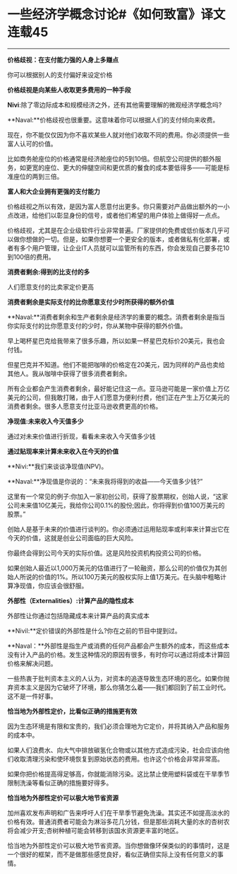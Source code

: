 # 一些经济学概念讨论#《如何致富》译文连载45

---

**价格歧视：在支付能力强的人身上多赚点**

你可以根据别人的支付偏好来设定价格

**价格歧视是向某些人收取更多费用的一种手段**

**Nivi**:除了零边际成本和规模经济之外，还有其他需要理解的微观经济学概念吗?

**Naval:**价格歧视也很重要。这意味着你可以根据人们的支付倾向来收费。

现在，你不能仅仅因为你不喜欢某些人就对他们收取不同的费用。你必须提供一些富人认可的价值。

比如商务舱座位的价格通常是经济舱座位的5到10倍。但航空公司提供的额外服务，如更宽的座位、更大的伸腿空间和更优质的餐食的成本要低得多——可能是标准座位的两到三倍。

**富人和大企业拥有更强的支付能力**

价格歧视之所以有效，是因为富人愿意付出更多。你只需要对产品做出额外的一小点改进，给他们以彰显身份的信号，或者他们希望的用户体验上做得好一点点。

价格歧视，尤其是在企业级软件行业非常普遍。厂家提供的免费或低价版本几乎可以做你想做的一切。但是，如果你想要一个更安全的版本，或者做私有化部署，或者有多个用户管理，让企业IT人员就可以监管所有的东西，你会发现自己要多花10到100倍的费用。

**消费者剩余:得到的比支付的多**

人们愿意支付的比卖家定价更高

**消费者剩余是实际支付的比你愿意支付少时所获得的额外价值**

**Naval:**消费者剩余和生产者剩余是经济学的重要的概念。消费者剩余是指当你实际支付的比你愿意支付的少时，你从某物中获得的额外价值。

早上喝杯星巴克给我带来了很多乐趣，所以如果一杯星巴克标价20美元，我也会付钱。

但星巴克并不知道。他们不能把咖啡的价格定在20美元，因为同样的产品也卖给其他人。我从咖啡中获得了很多消费者剩余。

所有企业都会产生消费者剩余，最好能记住这一点。亚马逊可能是一家价值上万亿美元的公司，但我敢打赌，由于人们愿意为便利付费，他们正在产生上万亿美元的消费者剩余。很多人愿意支付比亚马逊收费更高的价格。

**净现值:未来收入今天值多少**

通过对未来价值进行折现，看看未来收入今天值多少钱

**通过贴现率来计算未来收入在今天的价值**

**Nivi:**我们来谈谈净现值(NPV)。

**Naval:**净现值是你说的：“未来我将得到的收益——今天值多少钱?”

这里有一个常见的例子:你加入一家初创公司，获得了股票期权，创始人说，“这家公司未来值10亿美元，我给你公司0.1%的股份;因此，你将得到价值100万美元的股票。”

创始人是基于未来的价值进行谈判的。你必须通过运用贴现率或利率来计算出它在今天的价值，这就是创业公司面临的巨大风险。

你最终会得到公司今天的实际价值。这是风险投资机构投资公司的价格。

如果创始人最近以1,000万美元的估值进行了一轮融资，那么公司的价值仅为其创始人所说的价值的1%。所以100万美元的股权实际上值1万美元。在头脑中粗略计算净现值，你应该会很舒服。

**外部性（Externalities）:计算产品的隐性成本**

外部性让你通过包括隐藏成本来计算产品的真实成本

**Nivil:**定价错误的外部性是什么?你在之前的节目中提到过。

**Naval：**外部性是指生产或消费的任何产品都会产生额外的成本，而这些成本没有计入产品的价格。发生这种情况的原因有很多，有时你可以通过将成本计算回价格来解决问题。

一些热衷于批判资本主义的人认为，对资本的追逐导致生态环境的恶化。如果你抛弃资本主义是因为它破坏了环境，那么你猜怎么着——我们都回到了前工业时代。这不是一件好事。

**恰当地为外部性定价，比看似正确的措施更有效**

因为生态环境是有限和宝贵的，我们必须合理地为它定价，并将其纳入产品和服务的成本中。

如果人们浪费水、向大气中排放碳氢化合物或以其他方式造成污染，社会应该向他们收取清理污染和使环境恢复到原始状态的费用。也许这个价格会非常非常高。

如果你把价格提高得足够高，你就能消除污染。这比禁止使用塑料袋或在干旱季节限制洗澡等看似正确的措施要好得多。

**恰当地为外部性定价可以极大地节省资源**

加州喜欢发布声明和广告来呼吁人们在干旱季节避免洗澡。其实还不如提高淡水的价格有效。普通消费者可能会为淋浴多花几分钱，但是那些消耗大量的水的杏树农将会减少开支;杏树种植可能会转移到该国水资源更丰富的地区。

恰当地为外部性定价可以极大地节省资源。当你想做像环保类似的的事情时，这是一个很好的框架，而不是做那些感觉良好，看似正确但实际上没有任何意义的事情。